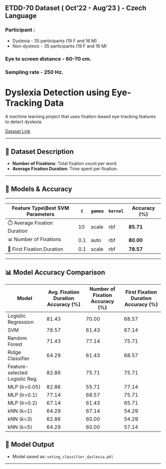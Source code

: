 ## ETDD-70 Dataset ( Oct’22 - Aug’23 ) - Czech Language

### Participant : 
- Dyslexia - 35 participants (19 F and 16 M)
- Non-dyslexic - 35 participants (19 F and 16 M)

### Eye to screen distance - 60-70 cm.
### Sampling rate - 250 Hz.

# Dyslexia Detection using Eye-Tracking Data

A machine learning project that uses fixation-based eye-tracking features to detect dyslexia.

[Dataset Link](https://zenodo.org/records/13332134)

---

## 📁 Dataset Description

- **Number of Fixations**: Total fixation count per word.
- **Average Fixation Duration**: Time spent per fixation.

---

## 🔧 Models & Accuracy

---

| Feature Type\Best SVM Parameters             | `C` | `gamma` | `kernel` | Accuracy (%) |
| ---------------------------- | --- | ------- | -------- | ------------ |
| ⏱️ Average Fixation Duration | 10  | scale   | rbf      | **85.71**    |
| 📊 Number of Fixations       | 0.1 | auto    | rbf      | **80.00**    |
| 📍 First Fixation Duration   | 0.1 | scale   | rbf      | **78.57**    |


---

## 📊 Model Accuracy Comparison
| Model                          | Avg. Fixation Duration Accuracy (%) | Number of Fixation Accuracy (%) | First Fixation Duration Accuracy (%) |
| ------------------------------ | ----------------------------------- | ------------------------------- | ------------------------------------ |
| Logistic Regression            | 81.43                               | 70.00                           | 68.57                                |
| SVM                            | 78.57                               | 61.43                           | 67.14                                |
| Random Forest                  | 71.43                               | 77.14                           | 75.71                                |
| Ridge Classifier               | 64.29                               | 61.43                           | 68.57                                |
| Feature-selected Logistic Reg. | 82.86                               | 75.71                           | 75.71                                |
| MLP (lr=0.05)                  | 82.86                               | 55.71                           | 77.14                                |
| MLP (lr=0.1)                   | 77.14                               | 68.57                           | 75.71                                |
| MLP (lr=0.2)                   | 67.14                               | 61.43                           | 65.71                                |
| kNN (k=1)                      | 64.29                               | 67.14                           | 54.29                                |
| kNN (k=3)                      | 62.86                               | 60.00                           | 54.29                                |
| kNN (k=5)                      | 64.29                               | 60.00                           | 57.14                                |


###






## 💾 Model Output

- Model saved as: `voting_classifier_dyslexia.pkl`

---



